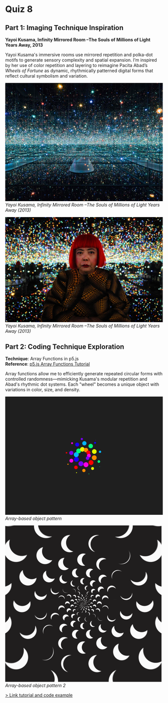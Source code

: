 # Quiz 8

## Part 1: Imaging Technique Inspiration

**Yayoi Kusama, Infinity Mirrored Room –The Souls of Millions of Light Years Away, 2013**

Yayoi Kusama's immersive rooms use mirrored repetition and polka-dot motifs to generate sensory complexity and spatial expansion. I’m inspired by her use of color repetition and layering to reimagine Pacita Abad’s *Wheels of Fortune* as dynamic, rhythmically patterned digital forms that reflect cultural symbolism and variation.

![An image of the Kusama Infinity Room](ps_project/assets/kusama_the_souls_of_millions_1.jpg.webp)
*Yayoi Kusama, Infinity Mirrored Room –The Souls of Millions of Light Years Away (2013)*

![An image of the Kusama Infinity Room](ps_project/assets/1225334.jpg)
*Yayoi Kusama, Infinity Mirrored Room –The Souls of Millions of Light Years Away (2013)*

## Part 2: Coding Technique Exploration

**Technique**: Array Functions in p5.js  
**Reference**: [p5.js Array Functions Tutorial](https://happycoding.io/tutorials/p5js/array-functions)

Array functions allow me to efficiently generate repeated circular forms with controlled randomness—mimicking Kusama's modular repetition and Abad's rhythmic dot systems. Each "wheel" becomes a unique object with variations in color, size, and density.

![An image of the example using array of objects](ps_project/assets/ae361b82f1a74167fb5843ddcb2837da.gif)  
*Array-based object pattern*

![An image of the second example using array of objects](ps_project/assets/Rotational%20fluctuation.gif)
*Array-based object pattern 2*

[> Link tutorial and code example](https://happycoding.io/tutorials/p5js/array-functions)
